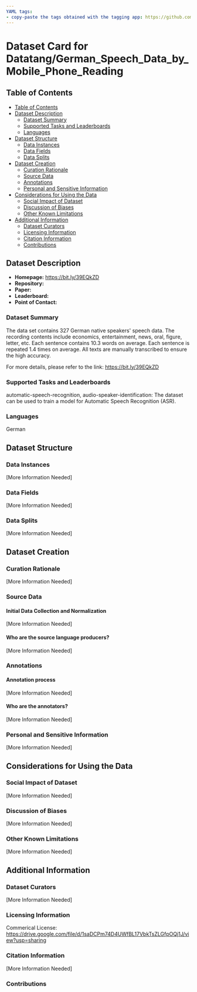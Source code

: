 ```yaml
---
YAML tags:
- copy-paste the tags obtained with the tagging app: https://github.com/huggingface/datasets-tagging
---
```


# Dataset Card for Datatang/German_Speech_Data_by_Mobile_Phone_Reading

## Table of Contents
- [Table of Contents](#table-of-contents)
- [Dataset Description](#dataset-description)
  - [Dataset Summary](#dataset-summary)
  - [Supported Tasks and Leaderboards](#supported-tasks-and-leaderboards)
  - [Languages](#languages)
- [Dataset Structure](#dataset-structure)
  - [Data Instances](#data-instances)
  - [Data Fields](#data-fields)
  - [Data Splits](#data-splits)
- [Dataset Creation](#dataset-creation)
  - [Curation Rationale](#curation-rationale)
  - [Source Data](#source-data)
  - [Annotations](#annotations)
  - [Personal and Sensitive Information](#personal-and-sensitive-information)
- [Considerations for Using the Data](#considerations-for-using-the-data)
  - [Social Impact of Dataset](#social-impact-of-dataset)
  - [Discussion of Biases](#discussion-of-biases)
  - [Other Known Limitations](#other-known-limitations)
- [Additional Information](#additional-information)
  - [Dataset Curators](#dataset-curators)
  - [Licensing Information](#licensing-information)
  - [Citation Information](#citation-information)
  - [Contributions](#contributions)

## Dataset Description

- **Homepage:** https://bit.ly/39EQkZD
- **Repository:**
- **Paper:**
- **Leaderboard:**
- **Point of Contact:**

### Dataset Summary

The data set contains 327 German native speakers' speech data. The recording contents include economics, entertainment, news, oral, figure, letter, etc. Each sentence contains 10.3 words on average. Each sentence is repeated 1.4 times on average. All texts are manually transcribed to ensure the high accuracy.  
                                                                                                                                
For more details, please refer to the link: https://bit.ly/39EQkZD

### Supported Tasks and Leaderboards

automatic-speech-recognition, audio-speaker-identification: The dataset can be used to train a model for Automatic Speech Recognition (ASR).

### Languages

German
## Dataset Structure

### Data Instances

[More Information Needed]

### Data Fields

[More Information Needed]

### Data Splits

[More Information Needed]

## Dataset Creation

### Curation Rationale

[More Information Needed]

### Source Data

#### Initial Data Collection and Normalization

[More Information Needed]

#### Who are the source language producers?

[More Information Needed]

### Annotations

#### Annotation process

[More Information Needed]

#### Who are the annotators?

[More Information Needed]

### Personal and Sensitive Information

[More Information Needed]

## Considerations for Using the Data

### Social Impact of Dataset

[More Information Needed]

### Discussion of Biases

[More Information Needed]

### Other Known Limitations

[More Information Needed]

## Additional Information

### Dataset Curators

[More Information Needed]

### Licensing Information

Commerical License: https://drive.google.com/file/d/1saDCPm74D4UWfBL17VbkTsZLGfpOQj1J/view?usp=sharing  

### Citation Information

[More Information Needed]

### Contributions
